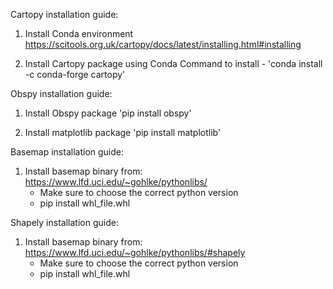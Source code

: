 Cartopy installation guide:
1. Install Conda environment
	https://scitools.org.uk/cartopy/docs/latest/installing.html#installing

2. Install Cartopy package using Conda
	Command to install - 'conda install -c conda-forge cartopy'

Obspy installation guide:
1. Install Obspy package
	'pip install obspy'

2. Install matplotlib package
	'pip install matplotlib'

Basemap installation guide:
1. Install basemap binary from: https://www.lfd.uci.edu/~gohlke/pythonlibs/
	- Make sure to choose the correct python version
	- pip install whl_file.whl

Shapely installation guide:
1. Install basemap binary from: https://www.lfd.uci.edu/~gohlke/pythonlibs/#shapely
	- Make sure to choose the correct python version
	- pip install whl_file.whl